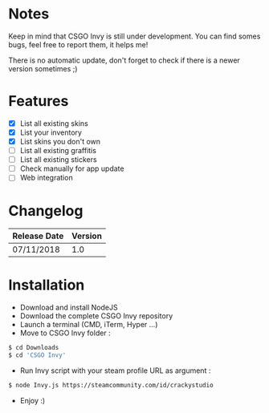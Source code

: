 # Notes
Keep in mind that CSGO Invy is still under development.
You can find somes bugs, feel free to report them, it helps me!

There is no automatic update, don't forget to check if there is a newer version sometimes ;)
# Features
- [x] List all existing skins
- [x] List your inventory
- [x] List skins you don't own
- [ ] List all existing graffitis
- [ ] List all existing stickers
- [ ] Check manually for app update
- [ ] Web integration
# Changelog
| Release Date | Version |
| ------ | ------ |
| 07/11/2018 | 1.0 |
# Installation
- Download and install NodeJS
- Download the complete CSGO Invy repository
- Launch a terminal (CMD, iTerm, Hyper ...)
- Move to CSGO Invy folder :
```sh
$ cd Downloads
$ cd 'CSGO Invy'
```
- Run Invy script with your steam profile URL as argument :
```sh
$ node Invy.js https://steamcommunity.com/id/crackystudio
```
- Enjoy :)
